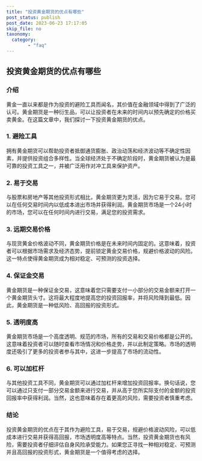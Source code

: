 ```yaml
---
title: "投资黄金期货的优点有哪些"
post_status: publish
post_date: 2023-06-23 17:17:05
skip_file: no
taxonomy:
  category:
        - "faq"
---
```


## 投资黄金期货的优点有哪些

### 介绍

黄金一直以来都是作为投资的避险工具而闻名，其价值在金融领域中得到了广泛的认可。黄金期货是一种衍生品，可以让投资者在未来的时间内以预先确定的价格买卖黄金。在这篇文章中，我们探讨一下投资黄金期货的优点。

### 1. 避险工具

拥有黄金期货可以帮助投资者抵御通货膨胀、政治动荡和经济波动等不确定性因素，并提供投资组合多样性。当全球经济处于不确定阶段时，黄金期货被认为是最可靠的投资工具之一，并被广泛用作对冲工具来保护资产。

### 2. 易于交易

与股票和房地产等其他投资形式相比，黄金期货更为灵活，因为它易于交易。您可以在任何交易时间内以低成本进出市场并获得利润。黄金期货市场是一个24小时的市场，您可以在任何时间内进行交易，满足您的投资需求。

### 3. 远期交易价格

与现货黄金价格波动不同，黄金期货价格是在未来时间内固定的。这意味着，投资者可以根据市场需求及经济态势，提前锁定黄金交易价格，规避价格波动的风险。这一特点使得黄金期货成为相对稳定、可预测的投资选择。

### 4. 保证金交易

黄金期货是一种保证金交易，这意味着您只需要支付一小部分的交易金额来打开一个黄金期货头寸。这将最大程度地提高您的投资回报率，并将风险降到最低。因此，黄金期货是一种低风险、高回报的投资形式。

### 5. 透明度高

黄金期货市场是一个高度透明、规范的市场，所有的交易和交易价格都是公开的。这意味着投资者可以随时查看市场情况和价格走势，并以此制定策略。市场的透明度还吸引了更多的投资者参与其中，这进一步提高了市场的流动性。

### 6. 可以加杠杆

与其他投资工具不同，黄金期货可以通过加杠杆来增加投资回报率。换句话说，您可以通过只支付一部分交易金额来进行交易，并从高于您所实际支付的金额的投资回报率中获得利润。当然，这也意味着存在着更高的风险，需要投资者慎重考虑。

### 结论

投资黄金期货的优点在于其作为避险工具，易于交易，规避价格波动风险，可以低成本进行交易并获得高回报，市场透明度高等特点。当然，投资黄金期货也有风险，需要投资者仔细评估自身风险承受能力。如果您正寻找一种相对稳定、可预测并且高回报的投资形式，黄金期货是一个值得考虑的选择。
